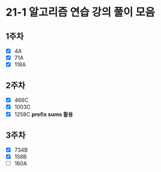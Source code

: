 # 21-1 알고리즘 연습 강의 풀이 모음

## 1주차

- [x] 4A
- [x] 71A
- [x] 118A

## 2주차

- [x] 466C
- [x] 1003C
- [x] 1258C
      **prefix sums 활용**

## 3주차

- [x] 734B
- [x] 158B
- [ ] 160A
